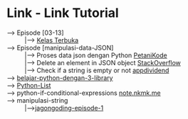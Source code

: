 # Link - Link Tutorial

<dl>
<dt>--> Episode [03-13]</dt>
<dd>|--> <a href="https://www.youtube.com/playlist?list=PLZS-MHyEIRo59lUBwU-XHH7Ymmb04ffOY">Kelas Terbuka</a></dd>
<dt>--> Episode [manipulasi-data-JSON]</dt>
<dd>|--> Proses data json dengan Python <a href="https://www.petanikode.com/python-json">PetaniKode</a></dd>
<dd>|--> Delete an element in JSON object <a href="https://stackoverflow.com/questions/36606930/delete-an-element-in-a-json-object">StackOverflow</a></dd>
<dd>|--> Check if a string is empty or not <a href="https://appdividend.com/2020/11/17/how-to-check-if-string-is-empty-or-not-in-python/#:~:text=To%20check%20an%20empty%20string%20in%20Python%2C%20use%20the%20len,it%20is%20an%20empty%20string.">appdividend</a></dd>
<dt>--> <a href="https://www.dqlab.id/belajar-pyton-dengan-pahami-3-librarynya">belajar-python-dengan-3-library</a></dt>
<dt>--> <a href="https://www.petanikode.com/python-list/">Python-List</a></dt>
<dt>--> python-if-conditional-expressions <a href="https://note.nkmk.me/en/python-if-conditional-expressions/">note.nkmk.me</a></dt>
  <dt>--> manipulasi-string</dt>
  <dd>|--><a href="https://jagongoding.com/python/menengah/manipulasi-string-part-1/">jagongoding-episode-1</a></dd>
</dl>
